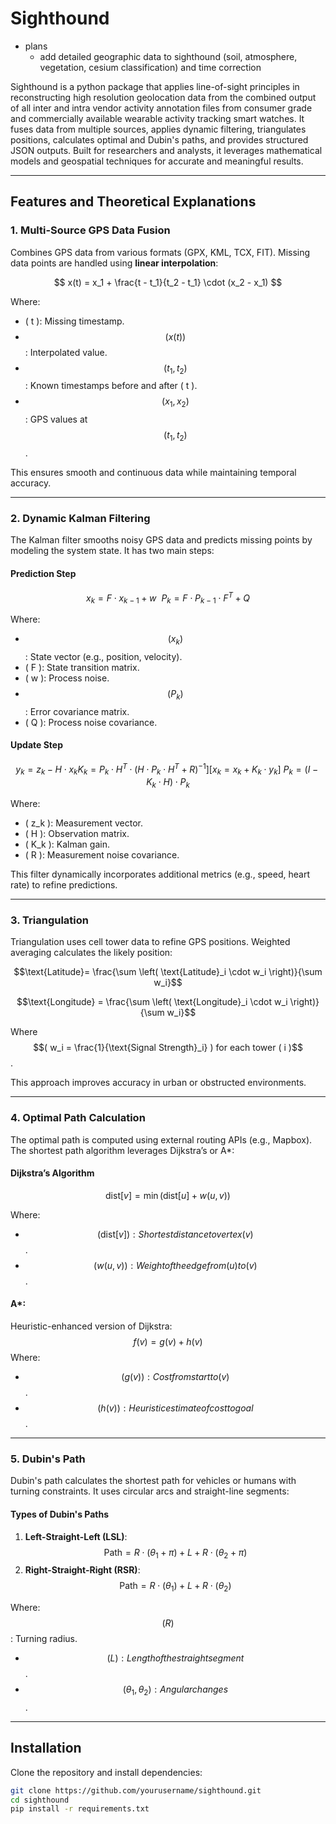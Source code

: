 # Sighthound

- plans 
   - add detailed geographic data to sighthound (soil, atmosphere, vegetation, cesium classification) and time correction


Sighthound is a python package that applies line-of-sight principles in reconstructing high resolution geolocation data from the combined output of all inter and intra vendor 
activity annotation files from consumer grade and commercially available wearable activity tracking smart watches. 
It fuses data from multiple sources, applies dynamic filtering, triangulates positions, calculates optimal and Dubin's paths, and provides structured JSON outputs. Built for researchers and analysts, it leverages mathematical models and geospatial techniques for accurate and meaningful results.

---

## Features and Theoretical Explanations

### 1. **Multi-Source GPS Data Fusion**
Combines GPS data from various formats (GPX, KML, TCX, FIT). Missing data points are handled using **linear interpolation**:

$$
x(t) = x_1 + \frac{t - t_1}{t_2 - t_1} \cdot (x_2 - x_1)
$$

Where:
- \( t \): Missing timestamp.
- $$( x(t) )$$: Interpolated value.
- $$( t_1, t_2 )$$: Known timestamps before and after \( t \).
- $$( x_1, x_2 )$$: GPS values at $$( t_1, t_2 )$$.

This ensures smooth and continuous data while maintaining temporal accuracy.

---

### 2. **Dynamic Kalman Filtering**
The Kalman filter smooths noisy GPS data and predicts missing points by modeling the system state. It has two main steps:

#### **Prediction Step**

$$ 
x_k = F \cdot x_{k-1} + w
\
\
P_k = F \cdot P_{k-1} \cdot F^T + Q
 $$

Where:
- $$( x_k )$$: State vector (e.g., position, velocity).
- ( F ): State transition matrix.
- \( w \): Process noise.
- $$( P_k )$$: Error covariance matrix.
- \( Q \): Process noise covariance.

#### **Update Step**
$$
y_k = z_k - H \cdot x_k
K_k = P_k \cdot H^T \cdot (H \cdot P_k \cdot H^T + R)^{-1}
]
[
x_k = x_k + K_k \cdot y_k
]
\
P_k = (I - K_k \cdot H) \cdot P_k
$$

Where:
- \( z_k \): Measurement vector.
- \( H \): Observation matrix.
- \( K_k \): Kalman gain.
- \( R \): Measurement noise covariance.

This filter dynamically incorporates additional metrics (e.g., speed, heart rate) to refine predictions.

---

### 3. **Triangulation**
Triangulation uses cell tower data to refine GPS positions. Weighted averaging calculates the likely position:


$$\text{Latitude}= \frac{\sum \left( \text{Latitude}_i \cdot w_i \right)}{\sum w_i}$$


$$\text{Longitude} = \frac{\sum \left( \text{Longitude}_i \cdot w_i \right)}{\sum w_i}$$


Where $$( w_i = \frac{1}{\text{Signal Strength}_i} ) for each tower ( i )$$.

This approach improves accuracy in urban or obstructed environments.

---

### 4. **Optimal Path Calculation**
The optimal path is computed using external routing APIs (e.g., Mapbox). The shortest path algorithm leverages Dijkstra’s or A*:

#### **Dijkstra’s Algorithm**

$$\text{dist}[v] = \min(\text{dist}[u] + w(u, v))$$

Where:
- $$( \text{dist}[v] ): Shortest distance to vertex ( v )$$.
- $$( w(u, v) ): Weight of the edge from ( u ) to ( v )$$.

#### **A***:
Heuristic-enhanced version of Dijkstra:
$$
f(v) = g(v) + h(v)$$
Where:
- $$( g(v) ): Cost from start to ( v )$$.
- $$( h(v) ): Heuristic estimate of cost to goal$$.

---

### 5. **Dubin's Path**
Dubin's path calculates the shortest path for vehicles or humans with turning constraints. It uses circular arcs and straight-line segments:

#### **Types of Dubin's Paths**
1. **Left-Straight-Left (LSL)**:
   $$
   \text{Path} = R \cdot (\theta_1 + \pi) + L + R \cdot (\theta_2 + \pi)
   $$
2. **Right-Straight-Right (RSR)**:
   $$
   \text{Path} = R \cdot (\theta_1) + L + R \cdot (\theta_2)
   $$

Where:$$( R )$$: Turning radius.
- $$( L ): Length of the straight segment$$.
- $$( \theta_1, \theta_2 ): Angular changes$$.

---

## Installation

Clone the repository and install dependencies:

```bash
git clone https://github.com/yourusername/sighthound.git
cd sighthound
pip install -r requirements.txt
